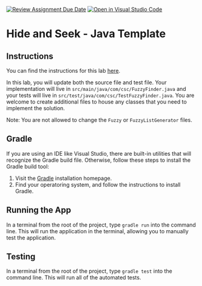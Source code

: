 [![Review Assignment Due Date](https://classroom.github.com/assets/deadline-readme-button-22041afd0340ce965d47ae6ef1cefeee28c7c493a6346c4f15d667ab976d596c.svg)](https://classroom.github.com/a/ww6SpBVK)
[![Open in Visual Studio Code](https://classroom.github.com/assets/open-in-vscode-2e0aaae1b6195c2367325f4f02e2d04e9abb55f0b24a779b69b11b9e10269abc.svg)](https://classroom.github.com/online_ide?assignment_repo_id=16793902&assignment_repo_type=AssignmentRepo)
# Hide and Seek - Java Template

## Instructions

You can find the instructions for this lab [here](https://cyrusvandrevala.com/teaching/csc/214/labs/hide-and-seek.html).

In this lab, you will update both the source file and test file. Your implementation will live in `src/main/java/com/csc/FuzzyFinder.java` and your tests will live in `src/test/java/com/csc/TestFuzzyFinder.java`. You are welcome to create additional files to house any classes that you need to implement the solution.

Note: You are not allowed to change the `Fuzzy` or `FuzzyListGenerator` files.

## Gradle

If you are using an IDE like Visual Studio, there are built-in utilities that will recognize the Gradle build file. Otherwise, follow these steps to install the Gradle build tool:

1. Visit the [Gradle](https://gradle.org/install/) installation homepage.
2. Find your operatoring system, and follow the instructions to install Gradle.

## Running the App

In a terminal from the root of the project, type `gradle run` into the command line. This will run the application in the terminal, allowing you to manually test the application.

## Testing

In a terminal from the root of the project, type `gradle test` into the command line. This will run all of the automated tests.
